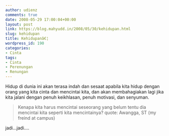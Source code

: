 ```yaml
---
author: udienz
comments: true
date: 2008-05-29 17:00:04+00:00
layout: post
link: https://blog.mahyudd.in/2008/05/30/kehidupan.html
slug: kehidupan
title: Kehidupanâ€¦
wordpress_id: 190
categories:
- Cinta
tags:
- Cinta
- Perenungan
- Renungan
---
```


Hidup di dunia ini akan terasa indah dan sesaat apabila kita hidup dengan orang yang kita cinta dan mencintai kita, dan akan membahagiakan lagi jika kita jalani dengan penuh keikhlasan, penuh motivasi, dan senyuman.


<blockquote>Kenapa kita harus mencintai seseorang yang belum tentu dia mencintai kita seperti kita mencintainya? quote: Awangga, ST (my freind at campus)</blockquote>


jadi...jadi....
